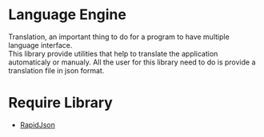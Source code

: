 # Language Engine

Translation, an important thing to do for a program to have multiple language interface.  
This library provide utilities that help to translate the application automaticaly or manualy. All the user for this library need to do is provide a translation file in json format.

# Require Library

* [RapidJson](http://rapidjson.org/)